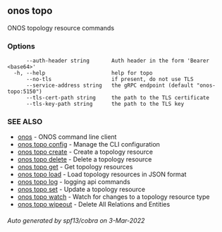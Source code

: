 ## onos topo

ONOS topology resource commands

### Options

```
      --auth-header string       Auth header in the form 'Bearer <base64>'
  -h, --help                     help for topo
      --no-tls                   if present, do not use TLS
      --service-address string   the gRPC endpoint (default "onos-topo:5150")
      --tls-cert-path string     the path to the TLS certificate
      --tls-key-path string      the path to the TLS key
```

### SEE ALSO

* [onos](onos.md)	 - ONOS command line client
* [onos topo config](onos_topo_config.md)	 - Manage the CLI configuration
* [onos topo create](onos_topo_create.md)	 - Create a topology resource
* [onos topo delete](onos_topo_delete.md)	 - Delete a topology resource
* [onos topo get](onos_topo_get.md)	 - Get topology resources
* [onos topo load](onos_topo_load.md)	 - Load topology resources in JSON format
* [onos topo log](onos_topo_log.md)	 - logging api commands
* [onos topo set](onos_topo_set.md)	 - Update a topology resource
* [onos topo watch](onos_topo_watch.md)	 - Watch for changes to a topology resource type
* [onos topo wipeout](onos_topo_wipeout.md)	 - Delete All Relations and Entities

###### Auto generated by spf13/cobra on 3-Mar-2022
